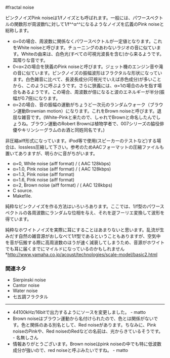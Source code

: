 #fractal noise



ピンクノイズPink noiseは1/fノイズとも呼ばれます。一般には、パワースペクトルの関数形が周波数fに対して1/f^^α^^になるようなノイズを広義のPink noiseと総称します。



* α=0の場合、周波数に関係なくパワースペクトルが一定値となります。これをWhite noiseと呼びます。チューニングのあわないラジオの音に似ています。Whiteの由来は、白色光(すべての可視光波長を含む)から来るようです。耳障りな音です。
* 0<α<2の場合を狭義のPink noiseと呼びます。ジェット機のエンジン音や滝の音に似ています。ピンクノイズの振幅波形はフラクタルな形状になっています。白色雑音に比べて、長波長成分(可視光でいえば赤色成分)が多いことから、このように呼ぶようです。さらに狭義には、α=1の場合のみを指す場合もあるようです。この場合、周波数が倍になると波のエネルギーが半分(振幅が0.7倍)になります。
* α=2の場合、音の振幅の運動がちょうど一次元のランダムウォーク（ブラウン運動Brownian motion）になります。これをBrown noiseと呼びます。退屈な雑音です。(White-Pinkと来たので、しゃれでBrownと命名したんでしょうね。ブラウン運動のRobert Brownは植物学者で、007シリーズの脇役俳優やキリンシーグラムのお酒と同姓同名です。)


非圧縮aiff形式になっています。iPod等で使用(スピーカーのテストなど)する場合は、lossless圧縮して下さい。参考のためAACフォーマットの圧縮ファイルも置いてありますが、明らかに音がちがいます。



* [](white.aiff) α=0, While noise (aiff format) / ([](white.m4a) AAC 128kbps)
* [](pink1.0.aiff) α=1.0, Pink noise (aiff format) / ([](pink1.0.m4a) AAC 128kbps)
* [](pink1.3.aiff) α=1.3, Pink noise (aiff format)
* [](pink1.6.aiff) α=1.6, Pink noise (aiff format)
* [](brown.aiff) α=2, Brown noise (aiff format) / ([](brown.m4a) AAC 128kbps)
* [](sound.c) C source.
* [](Makefile.sound) Makefile.


純粋なピンクノイズを作る方法はいろいろあります。ここでは、1/f型のパワースペクトルの各周波数にランダムな位相を与え、それを逆フーリエ変換して波形を得ています。



純粋なホワイトノイズを実際に耳にすることはあまりないと思います。乱流が生みだす自然の雑音源がおしなべて1/f型であるということもありますが、空気中を音が伝搬する際に高周波数のほうが速く減衰してしまうため、音源がホワイトでも耳に届くまでにマイルドになっているのかもしれません*http://www.yamaha.co.jp/acoust/technologies/scale-model/basic2.html


### 関連ネタ

* Sierpinski noise
* Cantor noise
* Water noise
* 七五調フラクタル
----

* 44100kHz/16bitで出力するようにソースを変更しました。 - matto 
* Brown noiseはブラウン運動から名付けられたので、色とは関係がないです。色と関係のある別名として、Red noiseがあります。ちなみに、Pink noiseのPinkや、Red noiseのRedなどの名前は、光からきているそうです。 - 名無しさん 
* 情報ありがとうございます。Brown noiseはpink noiseの中でも特に低波数成分が強いので、red noiseと呼ぶみたいですね。 - matto 
<!--  -->




